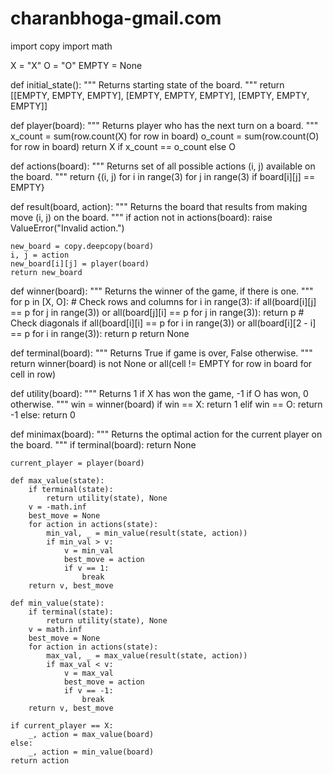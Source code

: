 # charanbhoga-gmail.com
import copy
import math

X = "X"
O = "O"
EMPTY = None


def initial_state():
    """
    Returns starting state of the board.
    """
    return [[EMPTY, EMPTY, EMPTY],
            [EMPTY, EMPTY, EMPTY],
            [EMPTY, EMPTY, EMPTY]]


def player(board):
    """
    Returns player who has the next turn on a board.
    """
    x_count = sum(row.count(X) for row in board)
    o_count = sum(row.count(O) for row in board)
    return X if x_count == o_count else O


def actions(board):
    """
    Returns set of all possible actions (i, j) available on the board.
    """
    return {(i, j) for i in range(3) for j in range(3) if board[i][j] == EMPTY}


def result(board, action):
    """
    Returns the board that results from making move (i, j) on the board.
    """
    if action not in actions(board):
        raise ValueError("Invalid action.")

    new_board = copy.deepcopy(board)
    i, j = action
    new_board[i][j] = player(board)
    return new_board


def winner(board):
    """
    Returns the winner of the game, if there is one.
    """
    for p in [X, O]:
        # Check rows and columns
        for i in range(3):
            if all(board[i][j] == p for j in range(3)) or all(board[j][i] == p for j in range(3)):
                return p
        # Check diagonals
        if all(board[i][i] == p for i in range(3)) or all(board[i][2 - i] == p for i in range(3)):
            return p
    return None


def terminal(board):
    """
    Returns True if game is over, False otherwise.
    """
    return winner(board) is not None or all(cell != EMPTY for row in board for cell in row)


def utility(board):
    """
    Returns 1 if X has won the game, -1 if O has won, 0 otherwise.
    """
    win = winner(board)
    if win == X:
        return 1
    elif win == O:
        return -1
    else:
        return 0


def minimax(board):
    """
    Returns the optimal action for the current player on the board.
    """
    if terminal(board):
        return None

    current_player = player(board)

    def max_value(state):
        if terminal(state):
            return utility(state), None
        v = -math.inf
        best_move = None
        for action in actions(state):
            min_val, _ = min_value(result(state, action))
            if min_val > v:
                v = min_val
                best_move = action
                if v == 1:
                    break
        return v, best_move

    def min_value(state):
        if terminal(state):
            return utility(state), None
        v = math.inf
        best_move = None
        for action in actions(state):
            max_val, _ = max_value(result(state, action))
            if max_val < v:
                v = max_val
                best_move = action
                if v == -1:
                    break
        return v, best_move

    if current_player == X:
        _, action = max_value(board)
    else:
        _, action = min_value(board)
    return action
